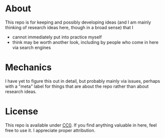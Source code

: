 # About

This repo is for keeping and possibly developing ideas (and I am mainly thinking of research ideas here, though in a broad sense) that I 
* cannot immediately put into practice myself
* think may be worth another look, including by people who come in here via search engines

# Mechanics

I have yet to figure this out in detail, but probably mainly via issues, perhaps with a "meta" label for things that are about the repo rather than about research ideas.

# License

This repo is available under [CC0](https://creativecommons.org/publicdomain/zero/1.0/). If you find anything valuable in here, feel free to use it. I appreciate proper attribution.
